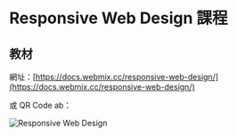 # Responsive Web Design 課程

## 教材

網址：[https://docs.webmix.cc/responsive-web-design/](https://docs.webmix.cc/responsive-web-design/)

或 QR Code ab：

![Responsive Web Design](.gitbook/assets/qrcode\_rwd\_tutorial.png)
